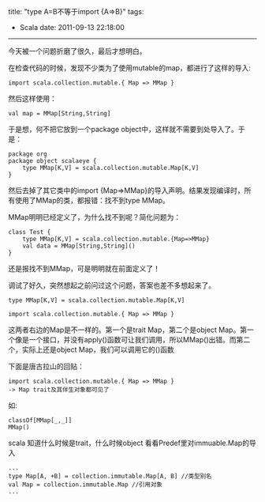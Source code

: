 title: "type A=B不等于import {A=>B}"
tags:
  - Scala
date: 2011-09-13 22:18:00
---

今天被一个问题折磨了很久，最后才想明白。

在检查代码的时候，发现不少类为了使用mutable的map，都进行了这样的导入:

```
import scala.collection.mutable.{ Map => MMap }
```

然后这样使用：

```
val map = MMap[String,String]
```

于是想，何不把它放到一个package object中，这样就不需要到处导入了。于是：

```
package org
package object scalaeye {
    type MMap[K,V] = scala.collection.mutable.Map[K,V]
}
```

然后去掉了其它类中的import {Map=>MMap}的导入声明。结果发现编译时，所有使用了MMap的类，都报错：找不到type MMap。

 <span id="more-183"></span>
<p>MMap明明已经定义了，为什么找不到呢？简化问题为：

```
class Test {
    type MMap[K,V] = scala.collection.mutable.{Map=>MMap}
    val data = MMap[String,String]()
}
```

还是报找不到MMap，可是明明就在前面定义了！

调试了好久，突然想起之前问过这个问题，答案也差不多想起来了。

```
type MMap[K,V] = scala.collection.mutable.Map[K,V]

import scala.collection.mutable.{ Map => MMap }
```

这两者右边的Map是不一样的。第一个是trait Map，第二个是object Map。第一个像是一个接口，并没有apply()函数可让我们调用，所以MMap()出错。而第二个，实际上还是object Map，我们可以调用它的()函数

下面是唐古拉山的回贴：

```
import scala.collection.mutable.{ Map => MMap }
-> Map trait及其伴生对象都可见了
```

如:

```
classOf[MMap[_,_]]
MMap()
```

scala 知道什么时候是trait，什么时候object 
看看Predef里对immuable.Map的导入

```
...
type Map[A, +B] = collection.immutable.Map[A, B] //类型别名
val Map = collection.immutable.Map //引用对象
...
```